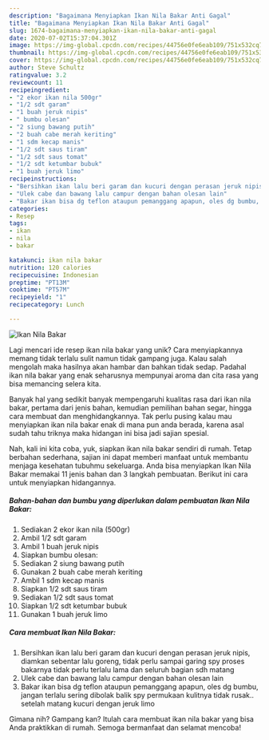 ```yaml
---
description: "Bagaimana Menyiapkan Ikan Nila Bakar Anti Gagal"
title: "Bagaimana Menyiapkan Ikan Nila Bakar Anti Gagal"
slug: 1674-bagaimana-menyiapkan-ikan-nila-bakar-anti-gagal
date: 2020-07-02T15:37:04.301Z
image: https://img-global.cpcdn.com/recipes/44756e0fe6eab109/751x532cq70/ikan-nila-bakar-foto-resep-utama.jpg
thumbnail: https://img-global.cpcdn.com/recipes/44756e0fe6eab109/751x532cq70/ikan-nila-bakar-foto-resep-utama.jpg
cover: https://img-global.cpcdn.com/recipes/44756e0fe6eab109/751x532cq70/ikan-nila-bakar-foto-resep-utama.jpg
author: Steve Schultz
ratingvalue: 3.2
reviewcount: 11
recipeingredient:
- "2 ekor ikan nila 500gr"
- "1/2 sdt garam"
- "1 buah jeruk nipis"
- " bumbu olesan"
- "2 siung bawang putih"
- "2 buah cabe merah keriting"
- "1 sdm kecap manis"
- "1/2 sdt saus tiram"
- "1/2 sdt saus tomat"
- "1/2 sdt ketumbar bubuk"
- "1 buah jeruk limo"
recipeinstructions:
- "Bersihkan ikan lalu beri garam dan kucuri dengan perasan jeruk nipis, diamkan sebentar lalu goreng, tidak perlu sampai garing spy proses bakarnya tidak perlu terlalu lama dan seluruh bagian sdh matang"
- "Ulek cabe dan bawang lalu campur dengan bahan olesan lain"
- "Bakar ikan bisa dg teflon ataupun pemanggang apapun, oles dg bumbu, jangan terlalu sering dibolak balik spy permukaan kulitnya tidak rusak.. setelah matang kucuri dengan jeruk limo"
categories:
- Resep
tags:
- ikan
- nila
- bakar

katakunci: ikan nila bakar 
nutrition: 120 calories
recipecuisine: Indonesian
preptime: "PT13M"
cooktime: "PT57M"
recipeyield: "1"
recipecategory: Lunch

---
```



![Ikan Nila Bakar](https://img-global.cpcdn.com/recipes/44756e0fe6eab109/751x532cq70/ikan-nila-bakar-foto-resep-utama.jpg)

Lagi mencari ide resep ikan nila bakar yang unik? Cara menyiapkannya memang tidak terlalu sulit namun tidak gampang juga. Kalau salah mengolah maka hasilnya akan hambar dan bahkan tidak sedap. Padahal ikan nila bakar yang enak seharusnya mempunyai aroma dan cita rasa yang bisa memancing selera kita.

Banyak hal yang sedikit banyak mempengaruhi kualitas rasa dari ikan nila bakar, pertama dari jenis bahan, kemudian pemilihan bahan segar, hingga cara membuat dan menghidangkannya. Tak perlu pusing kalau mau menyiapkan ikan nila bakar enak di mana pun anda berada, karena asal sudah tahu triknya maka hidangan ini bisa jadi sajian spesial.




Nah, kali ini kita coba, yuk, siapkan ikan nila bakar sendiri di rumah. Tetap berbahan sederhana, sajian ini dapat memberi manfaat untuk membantu menjaga kesehatan tubuhmu sekeluarga. Anda bisa menyiapkan Ikan Nila Bakar memakai 11 jenis bahan dan 3 langkah pembuatan. Berikut ini cara untuk menyiapkan hidangannya.

<!--inarticleads1-->

##### Bahan-bahan dan bumbu yang diperlukan dalam pembuatan Ikan Nila Bakar:

1. Sediakan 2 ekor ikan nila (500gr)
1. Ambil 1/2 sdt garam
1. Ambil 1 buah jeruk nipis
1. Siapkan  bumbu olesan:
1. Sediakan 2 siung bawang putih
1. Gunakan 2 buah cabe merah keriting
1. Ambil 1 sdm kecap manis
1. Siapkan 1/2 sdt saus tiram
1. Sediakan 1/2 sdt saus tomat
1. Siapkan 1/2 sdt ketumbar bubuk
1. Gunakan 1 buah jeruk limo




<!--inarticleads2-->

##### Cara membuat Ikan Nila Bakar:

1. Bersihkan ikan lalu beri garam dan kucuri dengan perasan jeruk nipis, diamkan sebentar lalu goreng, tidak perlu sampai garing spy proses bakarnya tidak perlu terlalu lama dan seluruh bagian sdh matang
1. Ulek cabe dan bawang lalu campur dengan bahan olesan lain
1. Bakar ikan bisa dg teflon ataupun pemanggang apapun, oles dg bumbu, jangan terlalu sering dibolak balik spy permukaan kulitnya tidak rusak.. setelah matang kucuri dengan jeruk limo




Gimana nih? Gampang kan? Itulah cara membuat ikan nila bakar yang bisa Anda praktikkan di rumah. Semoga bermanfaat dan selamat mencoba!
